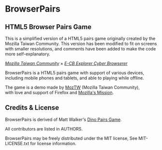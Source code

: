 BrowserPairs
============
HTML5 Browser Pairs Game
--------------------------------------------------------------------------

This is a simplified version of a HTML5 pairs game originally created 
by the Mozilla Taiwan Community. This version has been modified to fit on
screens with smaller resolutions, and comments have been added to make
the code more self-explanatory.

_[Mozilla Taiwan Community](http://moztw.org)_ × _[E-CB Explorer Cyber Browserer](http://blog.yam.com/ECBp/article/44076465)_


BrowserPairs is a HTML5 pairs game with support of various devices,  
including mobile phones and tablets, and able to playing while offline.


The game is a demo made by [MozTW](http://moztw.org) (Mozilla Taiwan Community),  
with love and support of Firefox and [Mozilla's Mission](http://www.mozilla.org/about/mission.html).



Credits & License
-----------------

BrowserPairs is derived of Matt Walker's [Dino Pairs Game](https://github.com/zammer/Dino_Pairs).

All contributors are listed in AUTHORS.


BrowserPairs may be freely distributed under the MIT license, See MIT-LICENSE.txt for license information.
